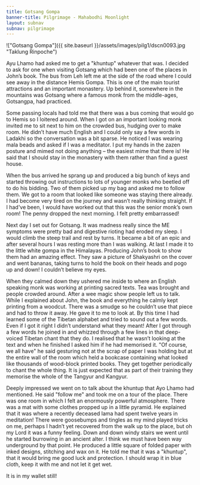 ```yaml
---
title: Gotsang Gompa
banner-title: Pilgrimage - Mahabodhi Moonlight
layout: subnav
subnav: pilgrimage
---
```


!["Gotsang Gompa"]({{ site.baseurl }}/assets/images/pilg1/dscn0093.jpg "Taklung Rinpoche")

Ayu Lhamo had asked me to get a "khuntup" whatever that was. I
decided to ask for one when visiting Gotsang which had been one of
the places in John’s book. The bus from Leh left me at the side of
the road where I could see away in the distance Hemis Gompa. This is
one of the main tourist attractions and an important monastery. Up
behind it, somewhere in the mountains was Gotsang where a famous
monk from the middle-ages, Gotsangpa, had practiced. 

Some passing
locals had told me that there was a bus coming that would go to
Hemis so I loitered around. When I got on an important looking monk
invited me to sit next to him on the crowded bus, hudging over to
make room. He didn’t have much English and I could only say a few
words in Ladakhi so the conversation was a bit sparse. He noticed I
was wearing mala beads and asked if I was a meditator. I put my
hands in the zazen posture and mimed not doing anything – the
easiest mime that there is! He said that I should stay in the
monastery with them rather than find a guest house. 

When the bus
arrived he sprang up and produced a big bunch of keys and started
throwing out instructions to lots of younger monks who beetled off
to do his bidding. Two of them picked up my bag and asked me to
follow them. We got to a room that looked like someone was staying
there already. I had become very tired on the journey and wasn’t
really thinking straight. If I had've been, I would have worked out
that this was the senior monk’s own room! The penny dropped the next
morning. I felt pretty embarrassed! 

Next day I set out for Gotsang.
It was madness really since the ME symptoms were pretty bad and
digestive rioting had eroded my sleep. I would climb the steep trail
and rest by turns. It became a bit of an epic and after several
hours I was resting more than I was walking. At last I made it to
the little white gompa in the Himalayas. Producing John’s book to
show them had an amazing effect. They saw a picture of Shakyashri on
the cover and went bananas, taking turns to hold the book on their
heads and pogo up and down! I couldn’t believe my eyes. 

When they
calmed down they ushered me inside to where an English speaking monk
was working at printing sacred texts. Tea was brought and people
crowded around. After a wee magic show people left us to talk. While
I explained about John, the book and everything he calmly kept
printing from a woodcut. There was a smudge so he couldn’t use that
piece and had to throw it away. He gave it to me to look at. By this
time I had learned some of the Tibetan alphabet and tried to sound
out a few words. Even if I got it right I didn’t understand what
they meant! After I got through a few words he joined in and whizzed
through a few lines in that deep-voiced Tibetan chant that they do.
I realised that he wasn’t looking at the text and when he finished I
asked him if he had memorised it. "Of course, we all have" he said
gesturing not at the scrap of paper I was holding but at the entire
wall of the room which held a bookcase containing what looked like
thousands of wood-block printed books. They get together
periodically to chant the whole thing. It is just expected that as
part of their training they memorise the whole of the Tangyur and
Kangyur. 

Deeply impressed we went on to talk about the khuntup that
Ayo Lhamo had mentioned. He said "follow me" and took me on a tour
of the place. There was one room in which I felt an enormously
powerful atmosphere. There was a mat with some clothes propped up in
a little pyramid. He explained that it was where a recently deceased
lama had spent twelve years in meditation! There were goosebumps and
tingles as my mind played tricks on me, perhaps I hadn’t yet
recovered from the walk up to the place, but oh my Lord it was a
funny feeling. Down and down windy stairs we went until he started
burrowing in an ancient alter. I think we must have been way
underground by that point. He produced a little square of folded
paper with inked designs, stitching and wax on it. He told me that
it was a "khuntup", that it would bring me good luck and protection.
I should wrap it in blue cloth, keep it with me and not let it get
wet. 

It is in my wallet still!

